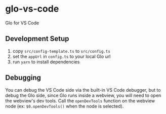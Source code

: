 # glo-vs-code

Glo for VS Code

## Development Setup

1. copy `src/config-template.ts` to `src/config.ts`
2. set the `appUrl` in `config.ts` to your local Glo url
3. run `yarn` to install dependencies

## Debugging

You can debug the VS Code side via the built-in VS Code debugger, but to debug the Glo side, since Glo runs inside a webview, you will need to open the webview's dev tools.
Call the `openDevTools` function on the webview node (ex: `$0.openDevTools()` when the node is selected).
